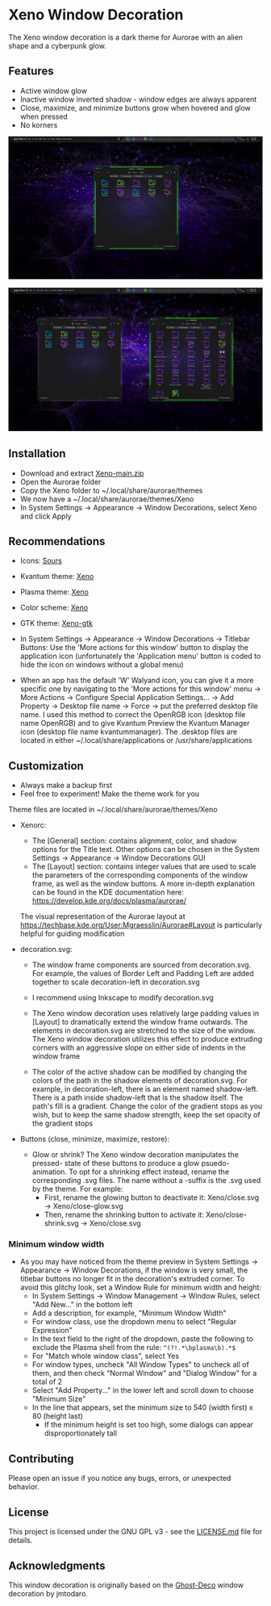 # Xeno Window Decoration

The Xeno window decoration is a dark theme for Aurorae with an alien shape and a cyberpunk glow.

## Features

- Active window glow
- Inactive window inverted shadow - window edges are always apparent
- Close, maximize, and minimize buttons grow when hovered and glow when pressed
- No korners

![screenshot of Xeno window decoration](preview/screenshot-11.png)

![screenshot of Xeno window decoration with active and inactive windows](preview/screenshot-22.png)

## Installation

- Download and extract [Xeno-main.zip](https://github.com/tully-t/Xeno)
- Open the Aurorae folder
- Copy the Xeno folder to ~/.local/share/aurorae/themes
- We now have a ~/.local/share/aurorae/themes/Xeno
- In System Settings -> Appearance -> Window Decorations, select Xeno and click Apply

## Recommendations

- Icons: [Sours](https://github.com/tully-t/Sours)
- Kvantum theme: [Xeno](https://github.com/tully-t/Xeno/tree/main/Kvantum)
- Plasma theme: [Xeno](https://github.com/tully-t/Xeno/tree/main/Plasma)
- Color scheme: [Xeno](https://github.com/tully-t/Xeno/tree/main/color-schemes)
- GTK theme: [Xeno-gtk](https://github.com/tully-t/Xeno/tree/main/GTK)

- In System Settings -> Appearance -> Window Decorations -> Titlebar Buttons: Use the 'More actions for this window' button to display the application icon (unfortunately the 'Application menu' button is coded to hide the icon on windows without a global menu)
- When an app has the default 'W' Walyand icon, you can give it a more specific one by navigating to the 'More actions for this window' menu -> More Actions -> Configure Special Application Settings... -> Add Property -> Desktop file name -> Force -> put the preferred desktop file name. I used this method to correct the OpenRGB icon (desktop file name OpenRGB) and to give Kvantum Preview the Kvantum Manager icon (desktop file name kvantummanager). The .desktop files are located in either ~/.local/share/applications or /usr/share/applications

## Customization

- Always make a backup first
- Feel free to experiment! Make the theme work for you

Theme files are located in ~/.local/share/aurorae/themes/Xeno

- Xenorc:
    - The [General] section: contains alignment, color, and shadow options for the Title text. Other options can be chosen in the System Settings -> Appearance -> Window Decorations GUI
    - The [Layout] section: contains integer values that are used to scale the parameters of the corresponding components of the window frame, as well as the window buttons. A more in-depth explanation can be found in the KDE documentation here: https://develop.kde.org/docs/plasma/aurorae/

    The visual representation of the Aurorae layout at https://techbase.kde.org/User:Mgraesslin/Aurorae#Layout is particularly helpful for guiding modification

- decoration.svg:

    - The window frame components are sourced from decoration.svg. For example, the values of Border Left and Padding Left are added together to scale decoration-left in decoration.svg

    - I recommend using Inkscape to modify decoration.svg

    - The Xeno window decoration uses relatively large padding values in [Layout] to dramatically extend the window frame outwards. The elements in decoration.svg are stretched to the size of the window. The Xeno window decoration utilizes this effect to produce extruding corners with an aggressive slope on either side of indents in the window frame

    - The color of the active shadow can be modified by changing the colors of the path in the shadow elements of decoration.svg. For example, in decoration-left, there is an element named shadow-left. There is a path inside shadow-left that is the shadow itself. The path's fill is a gradient. Change the color of the gradient stops as you wish, but to keep the same shadow strength, keep the set opacity of the gradient stops

- Buttons (close, minimize, maximize, restore):

    - Glow or shrink? The Xeno window decoration manipulates the pressed- state of these buttons to produce a glow psuedo-animation. To opt for a shrinking effect instead, rename the corresponding .svg files. The name without a -suffix is the .svg used by the theme. For example:
        - First, rename the glowing button to deactivate it: Xeno/close.svg -> Xeno/close-glow.svg
        - Then, rename the shrinking button to activate it: Xeno/close-shrink.svg -> Xeno/close.svg

### Minimum window width
- As you may have noticed from the theme preview in System Settings -> Appearance -> Window Decorations, if the window is very small, the titlebar buttons no longer fit in the decoration's extruded corner. To avoid this glitchy look, set a Window Rule for minimum width and height:
    - In System Settings -> Window Management -> Window Rules, select "Add New..." in the bottom left
    - Add a description, for example, "Minimum Window Width"
    - For window class, use the dropdown menu to select "Regular Expression"
    - In the text field to the right of the dropdown, paste the following to exclude the Plasma shell from the rule: `^(?!.*\bplasma\b).*$`
    - For "Match whole window class", select Yes
    - For window types, uncheck "All Window Types" to uncheck all of them, and then check "Normal Window" and "Dialog Window" for a total of 2
    - Select "Add Property..." in the lower left and scroll down to choose "Minimum Size"
    - In the line that appears, set the minimum size to 540 (width first) x 80 (height last)
        - If the minimum height is set too high, some dialogs can appear disproportionately tall

## Contributing

Please open an issue if you notice any bugs, errors, or unexpected behavior.

## License

This project is licensed under the GNU GPL v3 - see the [LICENSE.md](LICENSE.md) file for details.

## Acknowledgments

This window decoration is originally based on the [Ghost-Deco](https://github.com/jmtodaro/Ghost-Deco) window decoration by jmtodaro.

